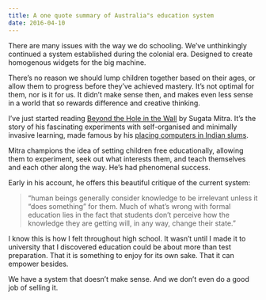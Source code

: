 ```yaml
---
title: A one quote summary of Australia"s education system
date: 2016-04-10
---
```


<!--kg-card-begin: html--><p>There are many issues with the way we do schooling. We’ve unthinkingly continued a system established during the colonial era. Designed to create homogenous widgets for the big machine.</p>
<p>There’s no reason we should lump children together based on their ages, or allow them to progress before they’ve achieved mastery. It’s not optimal for them, nor is it for us. It didn’t make sense then, and makes even less sense in a world that so rewards difference and creative thinking.</p>
<p>I’ve just started reading <a href="http://amzn.to/1qBqPw6">Beyond the Hole in the Wall</a> by Sugata Mitra. It’s the story of his fascinating experiments with self-organised and minimally invasive learning, made famous by his <a href="https://en.m.wikipedia.org/wiki/Minimally_invasive_education">placing computers in Indian slums</a>.</p>
<p>Mitra champions the idea of setting children free educationally, allowing them to experiment, seek out what interests them, and teach themselves and each other along the way. He’s had phenomenal success.</p>
<p>Early in his account, he offers this beautiful critique of the current system:</p>
<blockquote>
<p>“human beings generally consider knowledge to be irrelevant unless it “does something” for them. Much of what’s wrong with formal education lies in the fact that students don’t perceive how the knowledge they are getting will, in any way, change their state.”</p>
</blockquote>
<p>I know this is how I felt throughout high school. It wasn’t until I made it to university that I discovered education could be about more than test preparation. That it is something to enjoy for its own sake. That it can empower besides.</p>
<p>We have a system that doesn’t make sense. And we don’t even do a good job of selling it.</p>
<!--kg-card-end: html-->